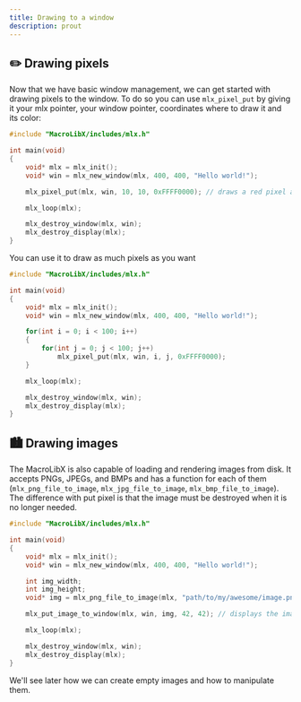 ```yaml
---
title: Drawing to a window
description: prout
---
```


## ✏️ Drawing pixels
Now that we have basic window management, we can get started with drawing pixels to the window.
To do so you can use `mlx_pixel_put` by giving it your mlx pointer, your window pointer, coordinates where to draw it and its color:

```c
#include "MacroLibX/includes/mlx.h"

int main(void)
{
    void* mlx = mlx_init();
    void* win = mlx_new_window(mlx, 400, 400, "Hello world!");

    mlx_pixel_put(mlx, win, 10, 10, 0xFFFF0000); // draws a red pixel at x,y = 10,10

    mlx_loop(mlx);

    mlx_destroy_window(mlx, win);
    mlx_destroy_display(mlx);
}
```

You can use it to draw as much pixels as you want

```c
#include "MacroLibX/includes/mlx.h"

int main(void)
{
    void* mlx = mlx_init();
    void* win = mlx_new_window(mlx, 400, 400, "Hello world!");

    for(int i = 0; i < 100; i++)
    {
        for(int j = 0; j < 100; j++)
            mlx_pixel_put(mlx, win, i, j, 0xFFFF0000);
    }

    mlx_loop(mlx);

    mlx_destroy_window(mlx, win);
    mlx_destroy_display(mlx);
}
```

## 🏙️ Drawing images

The MacroLibX is also capable of loading and rendering images from disk. It accepts PNGs, JPEGs, and BMPs and has a function for each of them
(`mlx_png_file_to_image`, `mlx_jpg_file_to_image`, `mlx_bmp_file_to_image`).
The difference with put pixel is that the image must be destroyed when it is no longer needed.

```c
#include "MacroLibX/includes/mlx.h"

int main(void)
{
    void* mlx = mlx_init();
    void* win = mlx_new_window(mlx, 400, 400, "Hello world!");

    int img_width;
    int img_height;
    void* img = mlx_png_file_to_image(mlx, "path/to/my/awesome/image.png", &img_width, &img_height);

    mlx_put_image_to_window(mlx, win, img, 42, 42); // displays the image at x,y = 42,42

    mlx_loop(mlx);

    mlx_destroy_window(mlx, win);
    mlx_destroy_display(mlx);
}
```

We'll see later how we can create empty images and how to manipulate them.
